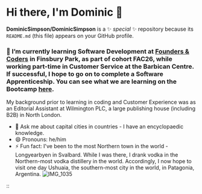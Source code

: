 # Hi there, I'm Dominic 👋


**DominicSimpson/DominicSimpson** is a ✨ _special_ ✨ repository because its `README.md` (this file) appears on your GitHub profile.

### 🌱 I’m currently learning Software Development at [Founders & Coders](http://www.foundersandcoders.com) in Finsbury Park, as part of cohort FAC26, while working part-time in Customer Service at the Barbican Centre. If successful, I hope to go on to complete a Software Apprenticeship. You can see what we are learning on the Bootcamp [here](https://www.foundersandcoders.com/skills-bootcamp/).
My background prior to learning in coding and Customer Experience was as an Editorial Assistant at Wilmington PLC, a large publishing house (including B2B) in North London.
- 💬 Ask me about capital cities in countries - I have an encyclopaedic knowledge.
- 😄 Pronouns: he/him
- ⚡ Fun fact: I've been to the most Northern town in the world - Longyearbyen in Svalbard. While I was there, I drank vodka in the Northern-most vodka distillery in the world. Accordingly, I now hope to visit one day Ushuaia, the southern-most city in the world, in Patagonia, Argentina.
![IMG_1035](https://user-images.githubusercontent.com/52511353/193108896-04d7f188-972d-4c80-8d8f-eaed57caa953.JPG)

::




